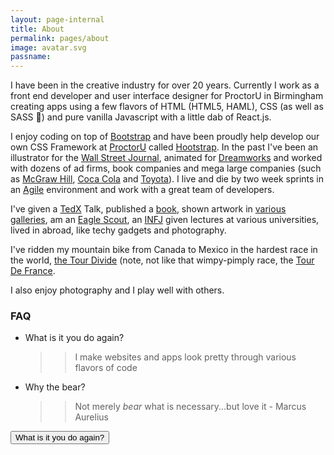 ```yaml
---
layout: page-internal
title: About
permalink: pages/about
image: avatar.svg
passname:
---
```


I have been in the creative industry for over 20 years. Currently I work as a front end developer and user interface designer for ProctorU in Birmingham creating apps using a few flavors of HTML (HTML5, HAML), CSS (as well as SASS 💅) and pure vanilla Javascript with a little dab of React.js.

I enjoy coding on top of [Bootstrap](https://getbootstrap.com/docs/4.0/getting-started/introduction/) and have been proudly help develop our own CSS Framework at [ProctorU](https://www.proctoru.com/) called [Hootstrap](https://proctoru.github.io/hootstrap/). In the past I've been an illustrator for the [Wall Street Journal](https://www.wsj.com/), animated for [Dreamworks](http://www.dreamworksanimation.com/) and worked with dozens of ad firms, book companies and mega large companies (such as [McGraw Hill](https://www.mheducation.com/), [Coca Cola](https://us.coca-cola.com/) and [Toyota](https://www.toyota.com/)). I live and die by two week sprints in an [Agile](https://serraview.com/what-does-the-agile-work-environment-look-like/) environment and work with a great team of developers.

I've given a [TedX](https://www.youtube.com/watch?v=7LI1JnKKehU) Talk, published a [book](https://www.amazon.com/Trail-Magic-Art-Soft-Pedaling-ebook/dp/B00NJQZ6GK), shown artwork in [various galleries](https://nakedartusa.com/pages/scott-thigpen), am an [Eagle Scout](<https://en.wikipedia.org/wiki/Eagle_Scout_(Boy_Scouts_of_America)>), an [INFJ](https://www.16personalities.com/infj-personality) given lectures at various universities, lived in abroad, like techy gadgets and photography.

I've ridden my mountain bike from Canada to Mexico in the hardest race in the world, [the Tour Divide](http://b-metro.com/the-adventurers-ride-the-divide/14562/) (note, not like that wimpy-pimply race, the [Tour De France](https://www.letour.fr/en/).

I also enjoy photography and I play well with others.

### FAQ

- What is it you do again?

  > > I make websites and apps look pretty through various flavors of code

- Why the bear?
  > > Not merely _bear_ what is necessary...but love it - Marcus Aurelius

<button type="button" class="btn btn-secondary" data-toggle="tooltip" data-placement="top" title="I code websites, apps and draw.">
  What is it you do again?
</button>
